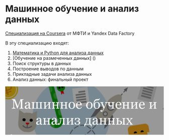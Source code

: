 # Машинное обучение и анализ данных

[Специализация на Coursera](https://www.coursera.org/specializations/mashinnoye-obucheniye) от МФТИ и Yandex Data Factory

В эту специализацию входят:

1. [Математика и Python для анализа данных](https://github.com/Rienes/Machine-Learning-and-Data-Analysis/tree/main/1-mathematics-and-python)
2. [Обучение на размеченных данных] ()
3. Поиск структуры в данных
4. Построение выводов по данным
5. Прикладные задачи анализа данных
6. Анализ данных: финальный проект

[![](/header.jpg)](https://www.coursera.org/specializations/mashinnoye-obucheniye)
